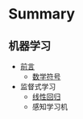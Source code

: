# Summary

## 机器学习

* [前言](README.md)
  * [数学符号](shu-xue-fu-hao.md)
* 监督式学习
  * [线性回归](xian-xing-hui-gui.md)
  * 感知学习机


